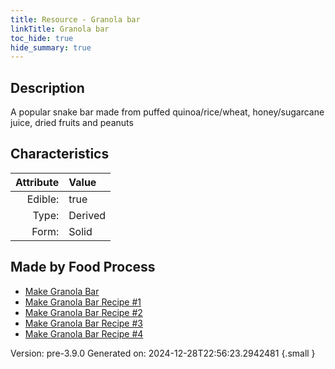 ```yaml
---
title: Resource - Granola bar
linkTitle: Granola bar
toc_hide: true
hide_summary: true
---
```


## Description
A popular snake bar made from puffed quinoa/rice/wheat, honey/sugarcane juice, dried fruits and peanuts

## Characteristics

| Attribute      | Value |
|--------:|:------|
|Edible:|true|
|Type:|Derived|
|Form:|Solid|
 



## Made by Food Process

- [Make Granola Bar](/docs/definitions/food/make-granola-bar)
- [Make Granola Bar Recipe #1](/docs/definitions/food/make-granola-bar-recipe--1)
- [Make Granola Bar Recipe #2](/docs/definitions/food/make-granola-bar-recipe--2)
- [Make Granola Bar Recipe #3](/docs/definitions/food/make-granola-bar-recipe--3)
- [Make Granola Bar Recipe #4](/docs/definitions/food/make-granola-bar-recipe--4)

    

Version: pre-3.9.0 Generated on: 2024-12-28T22:56:23.2942481
{.small }
